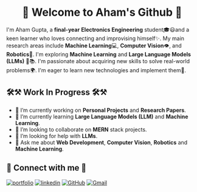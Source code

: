 <h1 align="center">
   🙏 Welcome to Aham's Github 🙏
</h1>

I'm Aham Gupta, a **final-year** **Electronics Engineering** student🎓😃and a keen learner who loves connecting and improvising himself✨. My main research areas include **Machine Learning**💻, **Computer Vision**👁️, and **Robotics**🤖. I'm exploring **Machine Learning** and **Large Language Models (LLMs)** 🧠📚. I'm passionate about acquiring new skills to solve real-world problems🌍. I'm eager to learn new technologies and implement them🚀.

## 🛠⚒ Work In Progress 🛠⚒

- 🔭 I’m currently working on **Personal Projects** and **Research Papers**.
- 🌱 I’m currently learning **Large Language Models (LLM)** and **Machine Learning**.
- 👯 I’m looking to collaborate on **MERN** stack projects.
- 🤔 I’m looking for help with **LLMs**.
- 💬 Ask me about **Web Development**, **Computer Vision**, **Robotics** and **Machine Learning**.

## 🤝 Connect with me 🤝

[![portfolio](https://img.shields.io/badge/my_portfolio-000?style=for-the-badge&logo=ko-fi&logoColor=white)](https://aham18113.netlify.app/)
[![linkedin](https://img.shields.io/badge/linkedin-0A66C2?style=for-the-badge&logo=linkedin&logoColor=white)](https://www.linkedin.com/in/aham-gupta-18a02a202/)
[![GitHub](https://img.shields.io/badge/GitHub-100000?style=for-the-badge&logo=github&logoColor=white)](https://github.com/aham-18113)
[![Gmail](https://img.shields.io/badge/Gmail-D14836?style=for-the-badge&logo=gmail&logoColor=white)](https://mailto:gj8890@myamu.ac.in)

